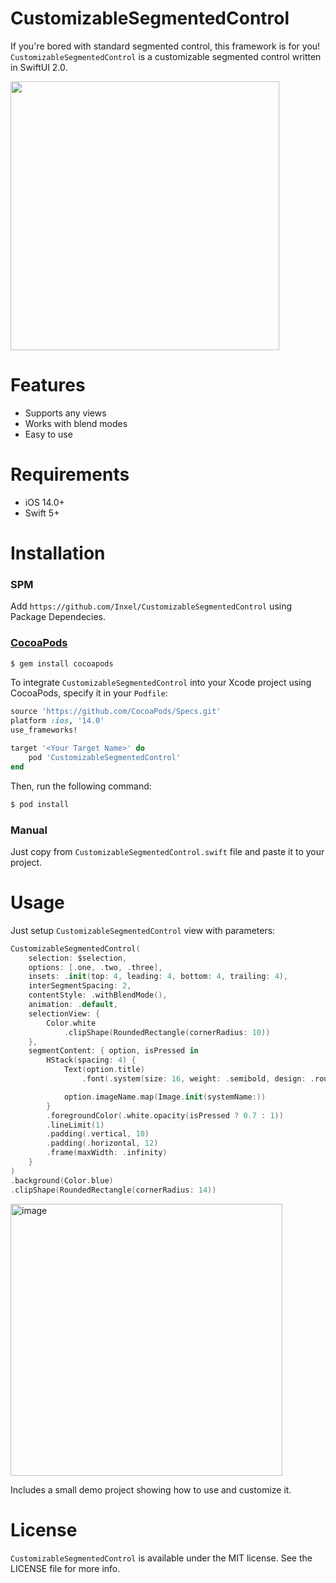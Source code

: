 # CustomizableSegmentedControl

If you're bored with standard segmented control, this framework is for you! `CustomizableSegmentedControl` is a customizable segmented control written in SwiftUI 2.0.

<img width="430" src="https://user-images.githubusercontent.com/49271404/233738945-40366273-ff28-4762-8ab4-691f5238c603.gif">


# Features

- Supports any views
- Works with blend modes
- Easy to use

# Requirements

- iOS 14.0+
- Swift 5+

# Installation

### SPM
Add `https://github.com/Inxel/CustomizableSegmentedControl` using Package Dependecies.

### [CocoaPods](https://cocoapods.org/)
```bash
$ gem install cocoapods
```

To integrate `CustomizableSegmentedControl` into your Xcode project using CocoaPods, specify it in your `Podfile`:

```ruby
source 'https://github.com/CocoaPods/Specs.git'
platform :ios, '14.0'
use_frameworks!

target '<Your Target Name>' do
    pod 'CustomizableSegmentedControl'
end
```

Then, run the following command:

```bash
$ pod install
```

### Manual
Just copy from `CustomizableSegmentedControl.swift` file and paste it to your project.

# Usage

Just setup `CustomizableSegmentedControl` view with parameters:
```swift
CustomizableSegmentedControl(
	selection: $selection,   					
	options: [.one, .two, .three],        	
	insets: .init(top: 4, leading: 4, bottom: 4, trailing: 4),          				
	interSegmentSpacing: 2,
	contentStyle: .withBlendMode(),
	animation: .default,
	selectionView: {
	    Color.white
	        .clipShape(RoundedRectangle(cornerRadius: 10))
	},
	segmentContent: { option, isPressed in
	    HStack(spacing: 4) {
	        Text(option.title)
	            .font(.system(size: 16, weight: .semibold, design: .rounded))

			option.imageName.map(Image.init(systemName:))
		}
    	.foregroundColor(.white.opacity(isPressed ? 0.7 : 1))
	    .lineLimit(1)
	    .padding(.vertical, 10)
	    .padding(.horizontal, 12)
    	.frame(maxWidth: .infinity)
	}
)
.background(Color.blue)
.clipShape(RoundedRectangle(cornerRadius: 14))
```
<img width="435" alt="image" src="https://user-images.githubusercontent.com/49271404/233736860-74a50584-7d15-4c76-9224-b7d0e8160565.png">

Includes a small demo project showing how to use and customize it.

# License

`CustomizableSegmentedControl` is available under the MIT license. See the LICENSE file for more info.
